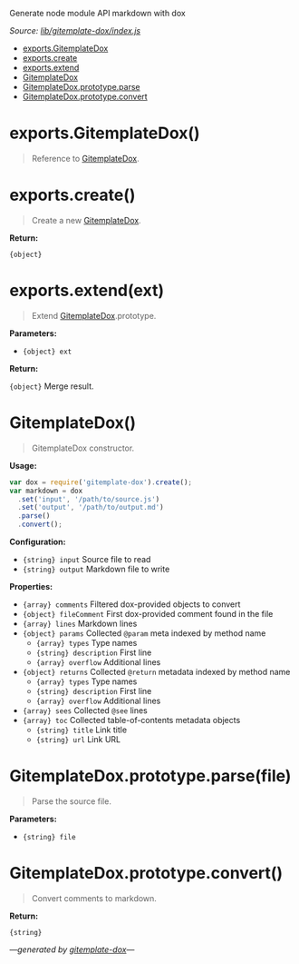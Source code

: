 Generate node module API markdown with dox

_Source: [lib/gitemplate-dox/index.js](../lib/gitemplate-dox/index.js)_

- [exports.GitemplateDox](#exportsgitemplatedox)
- [exports.create](#exportscreate)
- [exports.extend](#exportsextendext)
- [GitemplateDox](#gitemplatedox)
- [GitemplateDox.prototype.parse](#gitemplatedoxprototypeparsefile)
- [GitemplateDox.prototype.convert](#gitemplatedoxprototypeconvert)

# exports.GitemplateDox()

> Reference to [GitemplateDox](#gitemplatedox).

# exports.create()

> Create a new [GitemplateDox](#gitemplatedox).

**Return:**

`{object}`

# exports.extend(ext)

> Extend [GitemplateDox](#gitemplatedox).prototype.

**Parameters:**

- `{object} ext`

**Return:**

`{object}` Merge result.

# GitemplateDox()

> GitemplateDox constructor.

**Usage:**

```js
var dox = require('gitemplate-dox').create();
var markdown = dox
  .set('input', '/path/to/source.js')
  .set('output', '/path/to/output.md')
  .parse()
  .convert();
```

**Configuration:**

- `{string} input` Source file to read
- `{string} output` Markdown file to write

**Properties:**

- `{array} comments` Filtered dox-provided objects to convert
- `{object} fileComment` First dox-provided comment found in the file
- `{array} lines` Markdown lines
- `{object} params` Collected `@param` meta indexed by method name
  - `{array} types` Type names
  - `{string} description` First line
  - `{array} overflow` Additional lines
- `{object} returns` Collected `@return` metadata indexed by method name
  - `{array} types` Type names
  - `{string} description` First line
  - `{array} overflow` Additional lines
- `{array} sees` Collected `@see` lines
- `{array} toc` Collected table-of-contents metadata objects
  - `{string} title` Link title
  - `{string} url` Link URL

# GitemplateDox.prototype.parse(file)

> Parse the source file.

**Parameters:**

- `{string} file`

# GitemplateDox.prototype.convert()

> Convert comments to markdown.

**Return:**

`{string}`

_&mdash;generated by [gitemplate-dox](https://github.com/codeactual/gitemplate-dox)&mdash;_
